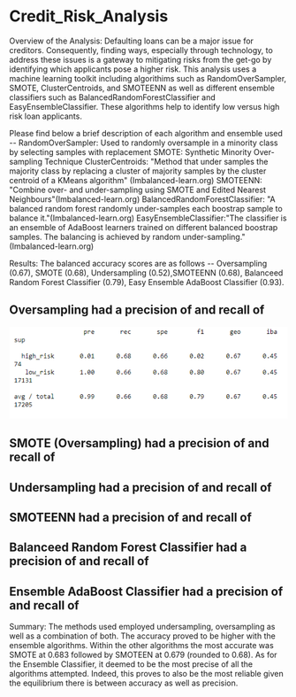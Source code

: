 # Credit_Risk_Analysis
Overview of the Analysis:
Defaulting loans can be a major issue for creditors. Consequently, finding ways, especially through technology, to address these issues is a gateway to mitigating risks from the get-go by identifying which applicants pose a higher risk. This analysis uses a machine learning toolkit including algorithims such as RandomOverSampler, SMOTE, ClusterCentroids, and SMOTEENN as well as different ensemble classifiers such as BalancedRandomForestClassifier and EasyEnsembleClassifier. These algorithms help to identify low versus high risk loan applicants. 

Please find below a brief description of each algorithm and ensemble used --
RandomOverSampler: Used to randomly oversample in a minority class by selecting samples with replacement
SMOTE: Synthetic Minority Over-sampling Technique
ClusterCentroids: "Method that under samples the majority class by replacing a cluster of majority samples by the cluster centroid of a KMeans algorithm" (Imbalanced-learn.org)
SMOTEENN: "Combine over- and under-sampling using SMOTE and Edited Nearest Neighbours"(Imbalanced-learn.org)
BalancedRandomForestClassifier: "A balanced random forest randomly under-samples each boostrap sample to balance it."(Imbalanced-learn.org)
EasyEnsembleClassifier:"The classifier is an ensemble of AdaBoost learners trained on different balanced boostrap samples. The balancing is achieved by random under-sampling."(Imbalanced-learn.org)


Results:
The balanced accuracy scores are as follows -- Oversampling (0.67), SMOTE (0.68), Undersampling (0.52),SMOTEENN (0.68), Balanceed Random Forest Classifier (0.79), Easy Ensemble AdaBoost Classifier (0.93).

Oversampling had a precision of and recall of 
-----------------------------------------------
![Oversampling](https://github.com/BBright07/Credit_Risk_Analysis/blob/main/Images/Oversampling.PNG)

SMOTE (Oversampling) had a precision of and recall of 
----------------------------------------------- 
Undersampling had a precision of and recall of 
-----------------------------------------------

SMOTEENN had a precision of and recall of 
-----------------------------------------------

Balanceed Random Forest Classifier had a precision of and recall of 
-----------------------------------------------

Ensemble AdaBoost Classifier had a precision of and recall of 
-----------------------------------------------

Summary:
 The methods used employed undersampling, oversampling as well as a combination of both. The accuracy proved to be higher with the ensemble algorithms. Within the other algorithms the most accurate was SMOTE at 0.683 followed by SMOTEEN at 0.679 (rounded to 0.68). As for the Ensemble Classifier, it deemed to be the most precise of all the algorithms attempted. Indeed, this proves to also be the most reliable given the equilibrium there is between accuracy as well as precision. 
